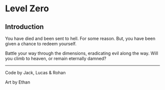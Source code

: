 # Level Zero
## Introduction

You have died and been sent to hell. For some reason. But, you have been given a chance to redeem yourself.


Battle your way through the dimensions, eradicating evil along the way.
Will you climb to heaven, or remain eternally damned?

***

Code by Jack, Lucas & Rohan

Art by Ethan
